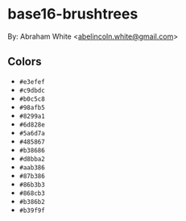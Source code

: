 # base16-brushtrees

By: Abraham White &lt;abelincoln.white@gmail.com&gt;

## Colors

* `#e3efef`
* `#c9dbdc`
* `#b0c5c8`
* `#98afb5`
* `#8299a1`
* `#6d828e`
* `#5a6d7a`
* `#485867`
* `#b38686`
* `#d8bba2`
* `#aab386`
* `#87b386`
* `#86b3b3`
* `#868cb3`
* `#b386b2`
* `#b39f9f`
